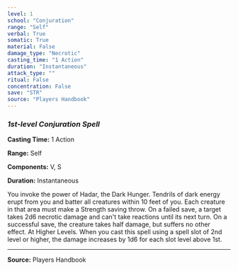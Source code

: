 ```yaml
---
level: 1
school: "Conjuration"
range: "Self"
verbal: True
somatic: True
material: False
damage_type: "Necrotic"
casting_time: "1 Action"
duration: "Instantaneous"
attack_type: ""
ritual: False
concentration: False
save: "STR"
source: "Players Handbook"
---
```


### *1st-level Conjuration Spell*

**Casting Time:** 1 Action

**Range:** Self

**Components:** V, S

**Duration:** Instantaneous

You invoke the power of Hadar, the Dark Hunger. Tendrils of dark energy erupt from you and batter all creatures within 10 feet of you. Each creature in that area must make a Strength saving throw. On a failed save, a target takes 2d6 necrotic damage and can't take reactions until its next turn. On a successful save, the creature takes half damage, but suffers no other effect. At Higher Levels. When you cast this spell using a spell slot of 2nd level or higher, the damage increases by 1d6 for each slot level above 1st.

---
**Source:** Players Handbook

